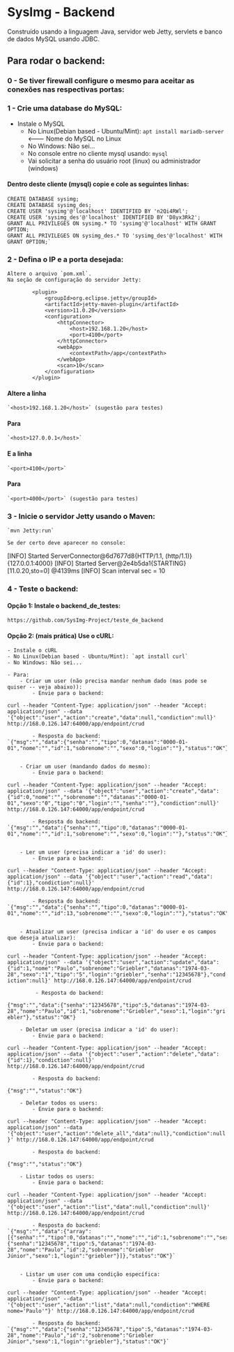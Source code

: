 # SysImg - Backend
Construído usando a linguagem Java, servidor web Jetty, servlets e banco de dados MySQL usando JDBC.

## Para rodar o backend:

### 0 - Se tiver firewall configure o mesmo para aceitar as conexões nas respectivas portas:

### 1 - Crie uma database do MySQL:
- Instale o MySQL
    - No Linux(Debian based - Ubuntu/Mint): `apt install mariadb-server`     <--- Nome do MySQL no Linux
    - No Windows: Não sei...
    - No console entre no cliente mysql usando: `mysql`
    - Vai solicitar a senha do usuário root (linux) ou administrador (windows)
#### Dentro deste cliente (mysql) copie e cole as seguintes linhas:
    CREATE DATABASE sysimg;
    CREATE DATABASE sysimg_des;
    CREATE USER 'sysimg'@'localhost' IDENTIFIED BY 'n2Qi4RWl';
    CREATE USER 'sysimg_des'@'localhost' IDENTIFIED BY 'D8yx3Rk2';
    GRANT ALL PRIVILEGES ON sysimg.* TO 'sysimg'@'localhost' WITH GRANT OPTION;
    GRANT ALL PRIVILEGES ON sysimg_des.* TO 'sysimg_des'@'localhost' WITH GRANT OPTION;`



### 2 - Defina o IP e a porta desejada:
    Altere o arquivo `pom.xml`.
    Na seção de configuração do servidor Jetty:

            <plugin>
                <groupId>org.eclipse.jetty</groupId>
                <artifactId>jetty-maven-plugin</artifactId>
                <version>11.0.20</version>
                <configuration>
                    <httpConnector>
                        <host>192.168.1.20</host>
                        <port>4100</port>
                    </httpConnector>
                    <webApp>
                        <contextPath>/app</contextPath>
                    </webApp>
                    <scan>10</scan>
                </configuration>
            </plugin>

#### Altere a linha
    `<host>192.168.1.20</host>` (sugestão para testes)
#### Para
    `<host>127.0.0.1</host>`

#### E a linha
    `<port>4100</port>`
#### Para
    `<port>4000</port>` (sugestão para testes)

### 3 - Inicie o servidor Jetty usando o Maven:
    `mvn Jetty:run`

    Se der certo deve aparecer no console:
[INFO] Started ServerConnector@6d7677d8{HTTP/1.1, (http/1.1)}{127.0.0.1:4000}
[INFO] Started Server@2e4b5da1{STARTING}[11.0.20,sto=0] @4139ms
[INFO] Scan interval sec = 10

### 4 - Teste o backend:

#### Opção 1: Instale o backend_de_testes:
 `https://github.com/SysImg-Project/teste_de_backend`

#### Opção 2: (mais prática) Use o cURL:
    - Instale o cURL
    - No Linux(Debian based - Ubuntu/Mint): `apt install curl`
    - No Windows: Não sei...

    - Para:
        - Criar um user (não precisa mandar nenhum dado (mas pode se quiser -- veja abaixo)):
            - Envie para o backend:
   `curl --header "Content-Type: application/json" --header "Accept: application/json" --data '{"object":"user","action":"create","data":null,"condiction":null}' http://168.0.126.147:64000/app/endpoint/crud`

            - Resposta do backend:
    `{"msg":"","data":{"senha":"","tipo":0,"datanas":"0000-01-01","nome":"","id":1,"sobrenome":"","sexo":0,"login":""},"status":"OK"}`


        - Criar um user (mandando dados do mesmo):
            - Envie para o backend:
   `curl --header "Content-Type: application/json" --header "Accept: application/json" --data '{"object":"user","action":"create","data":{"id":0,"nome":"","sobrenome":"","datanas":"0000-01-01","sexo":"0","tipo":"0","login":"","senha":""},"condiction":null}' http://168.0.126.147:64000/app/endpoint/crud`

            - Resposta do backend:
    `{"msg":"","data":{"senha":"","tipo":0,"datanas":"0000-01-01","nome":"","id":1,"sobrenome":"","sexo":0,"login":""},"status":"OK"}`


        - Ler um user (precisa indicar a 'id' do user):
            - Envie para o backend:
   `curl --header "Content-Type: application/json" --header "Accept: application/json" --data '{"object":"user","action":"read","data":{"id":1},"condiction":null}' http://168.0.126.147:64000/app/endpoint/crud`

            - Resposta do backend:
    `{"msg":"","data":{"senha":"","tipo":0,"datanas":"0000-01-01","nome":"","id":13,"sobrenome":"","sexo":0,"login":""},"status":"OK"}`


        - Atualizar um user (precisa indicar a 'id' do user e os campos que deseja atualizar):
            - Envie para o backend:
   `curl --header "Content-Type: application/json" --header "Accept: application/json" --data '{"object":"user","action":"update","data":{"id":1,"nome":"Paulo","sobrenome":"Griebler","datanas":"1974-03-28","sexo":"1","tipo":"5","login":"griebler","senha":"12345678"},"condiction":null}' http://168.0.126.147:64000/app/endpoint/crud`

             - Resposta do backend:
   `{"msg":"","data":{"senha":"12345678","tipo":5,"datanas":"1974-03-28","nome":"Paulo","id":1,"sobrenome":"Griebler","sexo":1,"login":"griebler"},"status":"OK"}`


        - Deletar um user (precisa indicar a 'id' do user):
            - Envie para o backend:
   `curl --header "Content-Type: application/json" --header "Accept: application/json" --data '{"object":"user","action":"delete","data":{"id":1},"condiction":null}' http://168.0.126.147:64000/app/endpoint/crud`

            - Resposta do backend:
   `{"msg":"","status":"OK"}`


        - Deletar todos os users:
            - Envie para o backend:
   `curl --header "Content-Type: application/json" --header "Accept: application/json" --data '{"object":"user","action":"delete_all","data":null},"condiction":null}' http://168.0.126.147:64000/app/endpoint/crud`

            - Resposta do backend:
   `{"msg":"","status":"OK"}`


        - Listar todos os users:
            - Envie para o backend:
   `curl --header "Content-Type: application/json" --header "Accept: application/json" --data '{"object":"user","action":"list","data":null,"condiction":null}' http://168.0.126.147:64000/app/endpoint/crud`

            - Resposta do backend:
    `{"msg":"","data":{"array":[{"senha":"","tipo":0,"datanas":"","nome":"","id":1,"sobrenome":"","sexo":0,"login":""},{"senha":"12345678","tipo":5,"datanas":"1974-03-28","nome":"Paulo","id":2,"sobrenome":"Griebler Júnior","sexo":1,"login":"griebler"}]},"status":"OK"}`


        - Listar um user com uma condição específica:
            - Envie para o backend:
   `curl --header "Content-Type: application/json" --header "Accept: application/json" --data '{"object":"user","action":"list","data":null,"condiction":"WHERE nome='Paulo'"}' http://168.0.126.147:64000/app/endpoint/crud`

            - Resposta do backend:
    `{"msg":"","data":{"senha":"12345678","tipo":5,"datanas":"1974-03-28","nome":"Paulo","id":2,"sobrenome":"Griebler Júnior","sexo":1,"login":"griebler"},"status":"OK"}`



